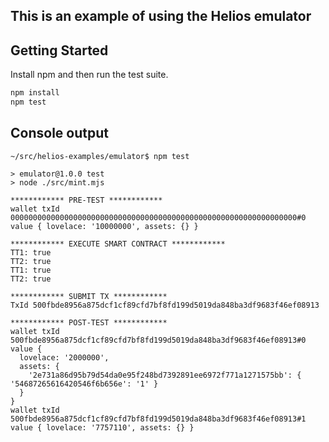 ## This is an example of using the Helios emulator

## Getting Started

Install npm and then run the test suite.

```bash
npm install
npm test
```

## Console output
```
~/src/helios-examples/emulator$ npm test

> emulator@1.0.0 test
> node ./src/mint.mjs

************ PRE-TEST ************
wallet txId 0000000000000000000000000000000000000000000000000000000000000000#0
value { lovelace: '10000000', assets: {} }

************ EXECUTE SMART CONTRACT ************
TT1: true
TT2: true
TT1: true
TT2: true

************ SUBMIT TX ************
TxId 500fbde8956a875dcf1cf89cfd7bf8fd199d5019da848ba3df9683f46ef08913

************ POST-TEST ************
wallet txId 500fbde8956a875dcf1cf89cfd7bf8fd199d5019da848ba3df9683f46ef08913#0
value {
  lovelace: '2000000',
  assets: {
    '2e731a86d95b79d54da0e95f248bd7392891ee6972f771a1271575bb': { '54687265616420546f6b656e': '1' }
  }
}
wallet txId 500fbde8956a875dcf1cf89cfd7bf8fd199d5019da848ba3df9683f46ef08913#1
value { lovelace: '7757110', assets: {} }
```
